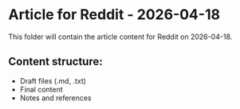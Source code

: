 # Article for Reddit - 2026-04-18

This folder will contain the article content for Reddit on 2026-04-18.

## Content structure:
- Draft files (.md, .txt)
- Final content
- Notes and references
